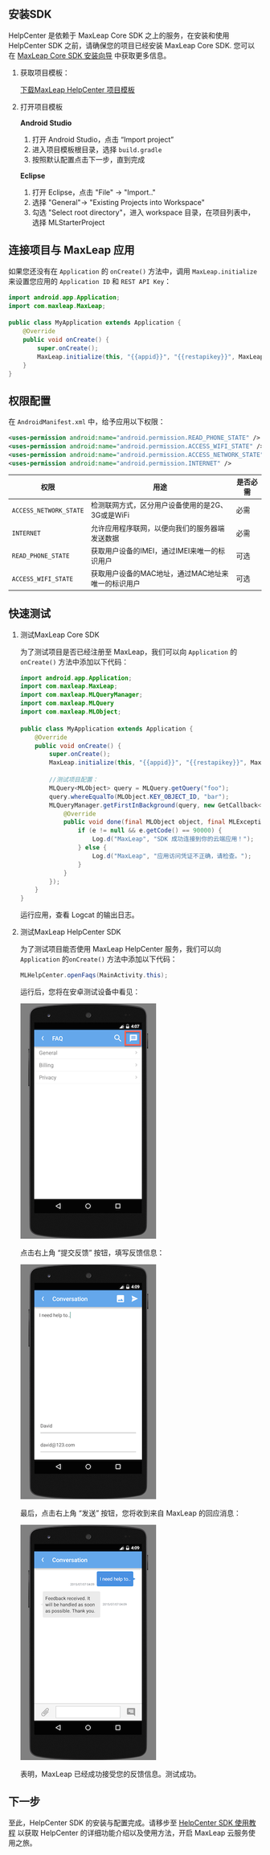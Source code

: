 ##	安装SDK

HelpCenter 是依赖于 MaxLeap Core SDK 之上的服务，在安装和使用 HelpCenter SDK 之前，请确保您的项目已经安装 MaxLeap Core SDK. 您可以在 [MaxLeap Core SDK 安装向导](ML_DOCS_LINK_PLACEHOLDER_SDK_QUICKSTART_ANDROID) 中获取更多信息。

1.	获取项目模板：

	<a class="download-sdk" href="https://github.com/MaxLeap/Demo-Support-Android" target="_blank">下载MaxLeap HelpCenter 项目模板</a>

2.	打开项目模板

	**Android Studio**

    1. 	打开 Android Studio，点击 “Import project”
    2. 	进入项目模板根目录，选择 `build.gradle`
    3. 	按照默认配置点击下一步，直到完成

    **Eclipse**

    1.	打开 Eclipse，点击 "File" -> "Import.."
    2. 	选择 "General"-> "Existing Projects into Workspace"
    3. 	勾选 "Select root directory"，进入 workspace 目录，在项目列表中，选择 MLStarterProject

##	连接项目与 MaxLeap 应用

如果您还没有在 `Application` 的 `onCreate()` 方法中，调用 `MaxLeap.initialize` 来设置您应用的 `Application ID` 和 `REST API Key`：

```java
import android.app.Application;
import com.maxleap.MaxLeap;

public class MyApplication extends Application {
	@Override
	public void onCreate() {
		super.onCreate();
		MaxLeap.initialize(this, "{{appid}}", "{{restapikey}}", MaxLeap.REGION_CN);
	}
}
```

##	权限配置

在 `AndroidManifest.xml` 中，给予应用以下权限：

```xml
<uses-permission android:name="android.permission.READ_PHONE_STATE" />
<uses-permission android:name="android.permission.ACCESS_WIFI_STATE" />
<uses-permission android:name="android.permission.ACCESS_NETWORK_STATE" />
<uses-permission android:name="android.permission.INTERNET" />
```

权限|用途|是否必需
---|---|---
`ACCESS_NETWORK_STATE`|		检测联网方式，区分用户设备使用的是2G、3G或是WiFi| 必需
`INTERNET`| 	允许应用程序联网，以便向我们的服务器端发送数据| 必需
`READ_PHONE_STATE`| 	获取用户设备的IMEI，通过IMEI来唯一的标识用户| 可选
`ACCESS_WIFI_STATE`| 	获取用户设备的MAC地址，通过MAC地址来唯一的标识用户| 可选

##	快速测试

1. 测试MaxLeap Core SDK

    为了测试项目是否已经注册至 MaxLeap，我们可以向 `Application` 的 `onCreate()` 方法中添加以下代码：

    ```java
    import android.app.Application;
    import com.maxleap.MaxLeap;
    import com.maxleap.MLQueryManager;
    import com.maxleap.MLQuery
    import com.maxleap.MLObject;

    public class MyApplication extends Application {
        @Override
        public void onCreate() {
            super.onCreate();
            MaxLeap.initialize(this, "{{appid}}", "{{restapikey}}", MaxLeap.REGION_CN);

            //测试项目配置：
    		MLQuery<MLObject> query = MLQuery.getQuery("foo");
            query.whereEqualTo(MLObject.KEY_OBJECT_ID, "bar");
            MLQueryManager.getFirstInBackground(query, new GetCallback<MLObject>() {
                @Override
                public void done(final MLObject object, final MLException e) {
                    if (e != null && e.getCode() == 90000) {
                        Log.d("MaxLeap", "SDK 成功连接到你的云端应用！");
                    } else {
                        Log.d("MaxLeap", "应用访问凭证不正确，请检查。");
                    }
                }
            });
        }
    }
    ```

    运行应用，查看 Logcat 的输出日志。

2. 测试MaxLeap HelpCenter SDK

    为了测试项目能否使用 MaxLeap HelpCenter 服务，我们可以向 `Application` 的`onCreate()` 方法中添加以下代码：

    ```java
    MLHelpCenter.openFaqs(MainActivity.this);
    ```

    运行后，您将在安卓测试设备中看见：

    ![imgSupportHome](../../../images/imgSupportHome.png)

    点击右上角 “提交反馈” 按钮，填写反馈信息：

    ![imgSupportAddMsg](../../../images/imgSupportAddMsg.png)

    最后，点击右上角 “发送” 按钮，您将收到来自 MaxLeap 的回应消息：

    ![imgSupportConversation](../../../images/imgSupportConversation.png)

    表明，MaxLeap 已经成功接受您的反馈信息。测试成功。

## 下一步

至此，HelpCenter SDK 的安装与配置完成。请移步至 [HelpCenter SDK 使用教程](ML_DOCS_GUIDE_LINK_PLACEHOLDER_ANDROID#SUPPORT_ZH) 以获取 HelpCenter 的详细功能介绍以及使用方法，开启 MaxLeap 云服务使用之旅。